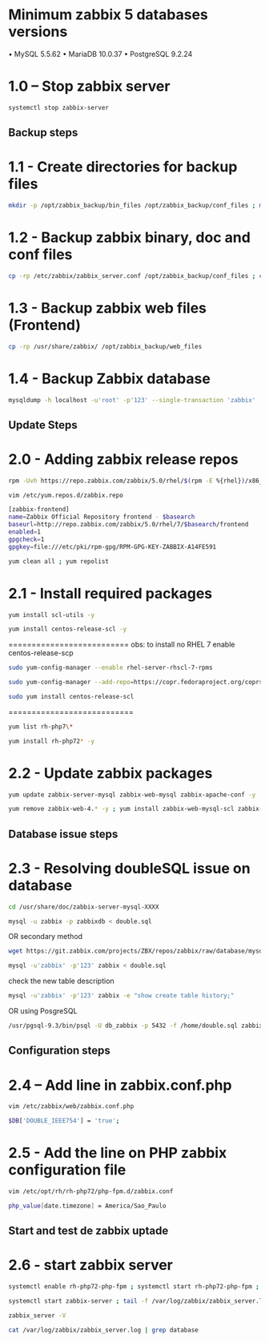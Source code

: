 # Minimum zabbix 5 databases versions 

•	MySQL 5.5.62
•	MariaDB 10.0.37
•	PostgreSQL 9.2.24


# 1.0 – Stop zabbix server 

```bash
systemctl stop zabbix-server 
```

## Backup steps

# 1.1 - Create directories for backup files 

```bash
mkdir -p /opt/zabbix_backup/bin_files /opt/zabbix_backup/conf_files ; mkdir -p /opt/zabbix_backup/doc_files ; mkdir -p /opt/zabbix_backup/web_files /opt/zabbix_backup/db_files
```

# 1.2 - Backup zabbix binary, doc and conf files

```bash
cp -rp /etc/zabbix/zabbix_server.conf /opt/zabbix_backup/conf_files ; cp -rp /usr/sbin/zabbix_server /opt/zabbix_backup/bin_files ; cp -rp /usr/share/doc/zabbix-* /opt/zabbix_backup/doc_files ; cp -rp /etc/httpd/conf.d/zabbix.conf /opt/zabbix_backup/conf_files 2>/dev/null ; cp -rp /etc/apache2/conf-enabled/zabbix.conf /opt/zabbix_backup/conf_files 2>/dev/null ;  cp -rp /etc/zabbix/php-fpm.conf /opt/zabbix_backup/conf_files 2>/dev/null
```

# 1.3 - Backup zabbix web files (Frontend)

```bash
cp -rp /usr/share/zabbix/ /opt/zabbix_backup/web_files
```

# 1.4 - Backup Zabbix database

```bash
mysqldump -h localhost -u'root' -p'123' --single-transaction 'zabbix' | gzip > /opt/zabbix_backup/db_files/zabbix_backup.sql.gz
```

## Update Steps

# 2.0 - Adding zabbix release repos 

```bash
rpm -Uvh https://repo.zabbix.com/zabbix/5.0/rhel/$(rpm -E %{rhel})/x86_64/zabbix-release-5.0-1.el$(rpm -E %{rhel}).noarch.rpm ; yum clean all ; yum repolist ; yum install zabbix-release -y
```
```bash
vim /etc/yum.repos.d/zabbix.repo
```
```bash
[zabbix-frontend]
name=Zabbix Official Repository frontend - $basearch
baseurl=http://repo.zabbix.com/zabbix/5.0/rhel/7/$basearch/frontend
enabled=1
gpgcheck=1
gpgkey=file:///etc/pki/rpm-gpg/RPM-GPG-KEY-ZABBIX-A14FE591
```
```bash
yum clean all ; yum repolist
```
# 2.1 - Install required packages

```bash
yum install scl-utils -y
```
```bash
yum install centos-release-scl -y
```
==========================
obs: to install no RHEL 7 enable centos-release-scp 
```bash
sudo yum-config-manager --enable rhel-server-rhscl-7-rpms
```
```bash
sudo yum-config-manager --add-repo=https://copr.fedoraproject.org/coprs/rhscl/centos-release-scl/repo/epel-7/rhscl-centos-release-scl-epel-7.repo
```
```bash
sudo yum install centos-release-scl
```
===========================
```bash
yum list rh-php7\*
```
```bash
yum install rh-php72* -y
```

# 2.2 - Update zabbix packages


```bash
yum update zabbix-server-mysql zabbix-web-mysql zabbix-apache-conf -y
```
```bash
yum remove zabbix-web-4.* -y ; yum install zabbix-web-mysql-scl zabbix-apache-conf-scl -y
```
## Database issue steps

# 2.3 - Resolving doubleSQL issue on database 

```bash
cd /usr/share/doc/zabbix-server-mysql-XXXX
```
```bash
mysql -u zabbix -p zabbixdb < double.sql
```
OR secondary method
```bash
wget https://git.zabbix.com/projects/ZBX/repos/zabbix/raw/database/mysql/double.sql
```
```bash
mysql -u'zabbix' -p'123' zabbix < double.sql
```
check the new table description
```bash
mysql -u'zabbix' -p'123' zabbix -e "show create table history;"
```

OR using PosgreSQL

```bash
/usr/pgsql-9.3/bin/psql -U db_zabbix -p 5432 -f /home/double.sql zabbix2 
```



## Configuration steps

# 2.4 – Add line in zabbix.conf.php

```bash
vim /etc/zabbix/web/zabbix.conf.php
```
```bash
$DB['DOUBLE_IEEE754'] = 'true';
```

# 2.5 - Add the line on PHP zabbix configuration file

```bash
vim /etc/opt/rh/rh-php72/php-fpm.d/zabbix.conf
```
```bash
php_value[date.timezone] = America/Sao_Paulo
```
## Start and test de zabbix uptade

# 2.6 - start zabbix server

```bash
systemctl enable rh-php72-php-fpm ; systemctl start rh-php72-php-fpm ; systemctl restart httpd
```
```bash
systemctl start zabbix-server ; tail -f /var/log/zabbix/zabbix_server.log
```
```bash
zabbix_server -V
```
```bash
cat /var/log/zabbix/zabbix_server.log | grep database
```







